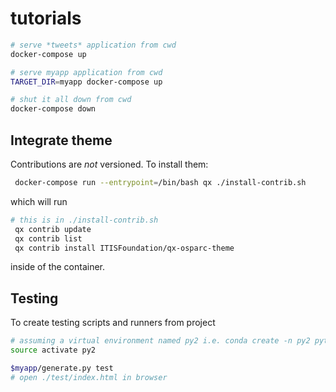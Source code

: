 # tutorials

```bash
# serve *tweets* application from cwd 
docker-compose up

# serve myapp application from cwd
TARGET_DIR=myapp docker-compose up

# shut it all down from cwd
docker-compose down
```

## Integrate theme

Contributions are *not* versioned. To install them:

``` bash
 docker-compose run --entrypoint=/bin/bash qx ./install-contrib.sh
```

which will run

```bash
# this is in ./install-contrib.sh
 qx contrib update
 qx contrib list
 qx contrib install ITISFoundation/qx-osparc-theme
```

inside of the container.

## Testing

To create testing scripts and runners from project

```bash
# assuming a virtual environment named py2 i.e. conda create -n py2 python=2
source activate py2

$myapp/generate.py test
# open ./test/index.html in browser
```